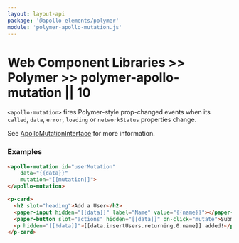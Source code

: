 ```yaml
---
layout: layout-api
package: '@apollo-elements/polymer'
module: 'polymer-apollo-mutation.js'
---
```


# Web Component Libraries >> Polymer >> polymer-apollo-mutation || 10

`<apollo-mutation>` fires Polymer-style prop-changed events when its `called`, `data`, `error`, `loading` or `networkStatus` properties change.

See [ApolloMutationInterface](/api/interfaces/mutation/) for more information.

### Examples

```html wcd LyH1DZUe3by6bla4Nt77 src/User.js
<apollo-mutation id="userMutation"
    data="{{data}}"
    mutation="[[mutation]]">
</apollo-mutation>

<p-card>
  <h2 slot="heading">Add a User</h2>
  <paper-input hidden="[[data]]" label="Name" value="{{name}}"></paper-input>
  <paper-button slot="actions" hidden="[[data]]" on-click="mutate">Submit</paper-button>
  <p hidden="[[!data]]">[[data.insertUsers.returning.0.name]] added!</p>
</p-card>
```
